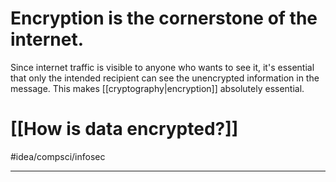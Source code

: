 # Encryption is the cornerstone of the internet.
Since internet traffic is visible to anyone who wants to see it, it's essential that only the intended recipient can see the unencrypted information in the message. This makes [[cryptography|encryption]] absolutely essential. 

# [[How is data encrypted?]]

#idea/compsci/infosec 

---
